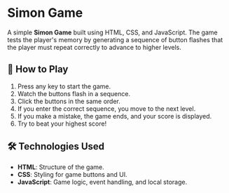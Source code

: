 # Simon Game

A simple **Simon Game** built using HTML, CSS, and JavaScript. The game tests the player's memory by generating a sequence of button flashes that the player must repeat correctly to advance to higher levels.

## 🚀 How to Play

1. Press any key to start the game.
2. Watch the buttons flash in a sequence.
3. Click the buttons in the same order.
4. If you enter the correct sequence, you move to the next level.
5. If you make a mistake, the game ends, and your score is displayed.
6. Try to beat your highest score!

## 🛠️ Technologies Used

- **HTML**: Structure of the game.
- **CSS**: Styling for game buttons and UI.
- **JavaScript**: Game logic, event handling, and local storage.




